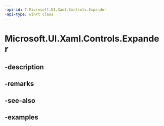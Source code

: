 ```yaml
---
-api-id: T:Microsoft.UI.Xaml.Controls.Expander
-api-type: winrt class
---
```


# Microsoft.UI.Xaml.Controls.Expander

<!--
public class Expander : Windows.UI.Xaml.Controls.ContentControl
-->


## -description

## -remarks

## -see-also

## -examples


